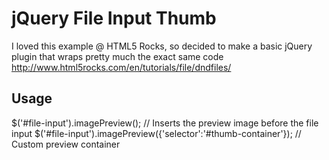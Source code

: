 jQuery File Input Thumb
=======================

I loved this example @ HTML5 Rocks, so decided to make a basic jQuery plugin that wraps pretty much the exact same code
http://www.html5rocks.com/en/tutorials/file/dndfiles/ 

Usage
-----

$('#file-input').imagePreview(); // Inserts the preview image before the file input
$('#file-input').imagePreview({'selector':'#thumb-container'}); // Custom preview container